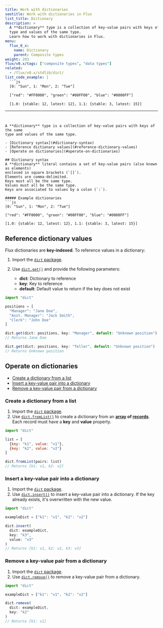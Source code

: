 ```yaml
---
title: Work with dictionaries
seotitle: Work with dictionaries in Flux
list_title: Dictionary
description: >
  A **dictionary** type is a collection of key-value pairs with keys of the same
  type and values of the same type.
  Learn how to work with dictionaries in Flux.
menu:
  flux_0_x:
    name: Dictionary
    parent: Composite types
weight: 203
flux/v0.x/tags: ["composite types", "data types"]
related:
  - /flux/v0.x/stdlib/dict/
list_code_example: |
  ```js
  [0: "Sun", 1: "Mon", 2: "Tue"]

  ["red": "#FF0000", "green": "#00FF00", "blue": "#0000FF"]
  
  [1.0: {stable: 12, latest: 12}, 1.1: {stable: 3, latest: 15}]
  ```
---
```


A **dictionary** type is a collection of key-value pairs with keys of the same
type and values of the same type.

- [Dictionary syntax](#dictionary-syntax)
- [Reference dictionary values](#reference-dictionary-values)
- [Operate on dictionaries](#operate-on-dictionaries)

## Dictionary syntax
A **dictionary** literal contains a set of key-value pairs (also known as elements)
enclosed in square brackets (`[]`).
Elements are comma-delimited.
Keys must all be the same type.
Values must all be the same type.
Keys are associated to values by a colon (`:`).

##### Example dictionaries
```js
[0: "Sun", 1: "Mon", 2: "Tue"]

["red": "#FF0000", "green": "#00FF00", "blue": "#0000FF"]

[1.0: {stable: 12, latest: 12}, 1.1: {stable: 3, latest: 15}]
```

## Reference dictionary values
Flux dictionaries are **key-indexed**. 
To reference values in a dictionary:

1. Import the [`dict` package](/flux/v0.x/stdlib/dict/).
2. Use [`dict.get()`](/flux/v0.x/stdlib/dict/get/) and provide the following parameters:

    - **dict**: Dictionary to reference
    - **key**: Key to reference
    - **default**: Default value to return if the key does not exist

```js
import "dict"

positions = [
  "Manager": "Jane Doe",
  "Asst. Manager": "Jack Smith",
  "Clerk": "John Doe"
]

dict.get(dict: positions, key: "Manager", default: "Unknown position")
// Returns Jane Doe

dict.get(dict: positions, key: "Teller", default: "Unknown position")
// Returns Unknown position
```

## Operate on dictionaries

- [Create a dictionary from a list](#create-a-dictionary-from-a-list)
- [Insert a key-value pair into a dictionary](#insert-a-key-value-pair-into-a-dictionary)
- [Remove a key-value pair from a dictionary](#remove-a-key-value-pair-from-a-dictionary)

### Create a dictionary from a list
1. Import the [`dict` package](/flux/v0.x/stdlib/dict/).
2. Use [`dict.fromList()`](/flux/v0.x/stdlib/dict/fromlist/) to create a dictionary
   from an **[array](/flux/v0.x/data-types/composite/array/) of [records](/flux/v0.x/data-types/composite/record/)**.
   Each record must have a **key** and **value** property.

```js
import "dict"

list = [
  {key: "k1", value: "v1"},
  {key: "k2", value: "v2"}
]

dict.fromList(pairs: list)
// Returns [k1: v1, k2: v2]
```
  
### Insert a key-value pair into a dictionary
1. Import the [`dict` package](/flux/v0.x/stdlib/dict/).
2. Use [`dict.insert()`](/flux/v0.x/stdlib/dict/insert/) to insert a key-value
   pair into a dictionary. If the key already exists, it's overwritten with the new value.
  
```js
import "dict"

exampleDict = ["k1": "v1", "k2": "v2"]

dict.insert(
  dict: exampleDict,
  key: "k3",
  value: "v3"
)
// Returns [k1: v1, k2: v2, k3: v3]
```

### Remove a key-value pair from a dictionary
1. Import the [`dict` package](/flux/v0.x/stdlib/dict/).
2. Use [`dict.remove()`](/flux/v0.x/stdlib/dict/remove/) to remove a key-value
   pair from a dictionary.

```js
import "dict"

exampleDict = ["k1": "v1", "k2": "v2"]

dict.remove(
  dict: exampleDict,
  key: "k2"
)
// Returns [k1: v1]
```

